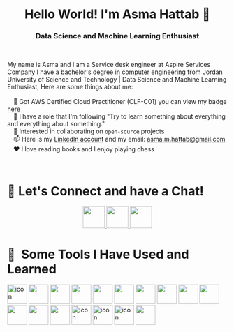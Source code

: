<h1 align="center">Hello World! I'm Asma Hattab 👋</h1>

<h3 align="center">Data Science and Machine Learning Enthusiast </h3>  
<br />

My name is Asma and I am a Service desk engineer at Aspire Services Company I have a bachelor's degree in computer engineering from Jordan University of Science and Technology | Data Science and Machine Learning Enthusiast, Here are some things about me:
 <br/><br/>
&emsp;🔭 Got AWS Certified Cloud Practitioner (CLF-C01) you can view my badge [here](https://www.credly.com/badges/0806a5a3-0f05-4e3f-99ac-ed32119946e0/linked_in?t=rs3dwp) <br/>
&emsp;🌱 I have a role that I'm following "Try to learn something about everything and everything about something." <br/>
&emsp;🤝 Interested in collaborating on `open-source` projects <br/>
&emsp;📫  Here is my [LinkedIn account](https://www.linkedin.com/in/asma-hattab/)  and my email: asma.m.hattab@gmail.com <br/>
&emsp;❤️ I love reading books and I enjoy playing chess <br/>

<br />
<h1>
💬 Let's Connect and have a Chat!
</h1>

<p align="center">
<a href="https://www.kaggle.com/asmahattab">
  <img height="50" src="https://cdn3.iconfinder.com/data/icons/logos-and-brands-adobe/512/189_Kaggle-512.png"/>
</a>
<a href="https://www.linkedin.com/in/asma-hattab/">
  <img height="50" src="https://user-images.githubusercontent.com/46517096/166973395-19676cd8-f8ec-4abf-83ff-da8243505b82.png"/>
</a>
<a href="mailto:asma.m.hattab@gmail.com">
  <img height="50" src="https://techcommunity.microsoft.com/t5/image/serverpage/image-id/172206i70472167E79B9D0F/image-size/large?v=v2&px=999"/>
</a>

<h1> 🚀 &nbsp;Some Tools I Have Used and Learned</h1>
<p align="left">
<img src="https://techstack-generator.vercel.app/python-icon.svg" alt="icon" width="45" height="45" />
<img src="https://cdn.jsdelivr.net/gh/devicons/devicon/icons/mysql/mysql-original-wordmark.svg" width="45" height="45"/>
<img src="https://cdn.jsdelivr.net/gh/devicons/devicon@latest/icons/postgresql/postgresql-original-wordmark.svg"  width="45" height="45" />
<img src="https://cdn.jsdelivr.net/gh/devicons/devicon/icons/pandas/pandas-original-wordmark.svg" width="45" height="45"/>
<img src="https://cdn.jsdelivr.net/gh/devicons/devicon/icons/numpy/numpy-original.svg" width="45" height="45"/>
<img src="https://cdn.jsdelivr.net/gh/devicons/devicon/icons/opencv/opencv-original-wordmark.svg" width="45" height="45"/>
<img src="https://cdn.jsdelivr.net/gh/devicons/devicon/icons/linux/linux-original.svg" width="45" height="45"/>
<img src="https://cdn.jsdelivr.net/gh/devicons/devicon/icons/confluence/confluence-original-wordmark.svg" width="45" height="45"/>        
<img src="https://cdn.jsdelivr.net/gh/devicons/devicon/icons/jira/jira-original-wordmark.svg"width="45" height="45" />
<img src="https://cdn.jsdelivr.net/gh/devicons/devicon/icons/matlab/matlab-original.svg"width="45" height="45" />
<img src="https://cdn.jsdelivr.net/gh/devicons/devicon/icons/ubuntu/ubuntu-plain-wordmark.svg" width="45" height="45"/>    
<img src="https://cdn.jsdelivr.net/gh/devicons/devicon/icons/slack/slack-original.svg" width="45" height="45"/>
<img src="https://cdn.jsdelivr.net/gh/devicons/devicon/icons/vscode/vscode-original.svg" width="45" height="45"/>
<img src="https://techstack-generator.vercel.app/csharp-icon.svg" alt="icon" width="45" height="45" />
<img src="https://techstack-generator.vercel.app/cpp-icon.svg" alt="icon" width="45" height="45" />
<img src="https://techstack-generator.vercel.app/docker-icon.svg" alt="icon" width="45" height="45" />
<img src="https://cdn.jsdelivr.net/gh/devicons/devicon/icons/amazonwebservices/amazonwebservices-original-wordmark.svg"  width="45" height="45"/>

</p>

<br />
